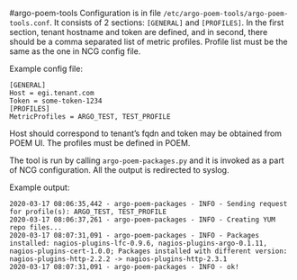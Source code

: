 #argo-poem-tools
Configuration is in file `/etc/argo-poem-tools/argo-poem-tools.conf`. It consists of 2 sections: `[GENERAL]` and `[PROFILES]`. In the first section, tenant hostname and token are defined, and in second, there should be a comma separated list of metric profiles. Profile list must be the same as the one in NCG config file. 

Example config file:
```
[GENERAL]
Host = egi.tenant.com
Token = some-token-1234
[PROFILES]
MetricProfiles = ARGO_TEST, TEST_PROFILE
```

Host should correspond to tenant’s fqdn and token may be obtained from POEM UI. The profiles must be defined in POEM.

The tool is run by calling `argo-poem-packages.py` and it is invoked as a part of NCG configuration. All the output is redirected to syslog.

Example output:
```
2020-03-17 08:06:35,442 - argo-poem-packages - INFO - Sending request for profile(s): ARGO_TEST, TEST_PROFILE
2020-03-17 08:06:37,261 - argo-poem-packages - INFO - Creating YUM repo files...
2020-03-17 08:07:31,091 - argo-poem-packages - INFO - Packages installed: nagios-plugins-lfc-0.9.6, nagios-plugins-argo-0.1.11, nagios-plugins-cert-1.0.0; Packages installed with different version: nagios-plugins-http-2.2.2 -> nagios-plugins-http-2.3.1
2020-03-17 08:07:31,091 - argo-poem-packages - INFO - ok!
```
